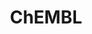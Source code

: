 ---
bigquery: https://console.cloud.google.com/bigquery?p=patents-public-data&d=ebi_chembl&page=dataset
citation: '"The ChEMBL database in 2017." Anna Gaulton, Anne Hersey, Michał Nowotka,
  A Patrícia Bento, Jon Chambers, David Mendez, Prudence Mutowo, Francis Atkinson,
  Louisa J Bellis, Elena Cibrián-Uhalte, Mark Davies, Nathan Dedman, Anneli Karlsson,
  María Paula Magariños, John P Overington, George Papadatos, Ines Smit, Andrew R
  Leach Nucleic acids Research (2017) 45 (Database Issue), D945-D954'
contributors: European Bioinformatics Institute
cost: None
description: ChEMBL Data is a manually curated database of small molecules used in
  drug discovery, including information about existing patented drugs.
documentation: 'schema: https://www.ebi.ac.uk/chembl/db_schema


  '
last_edit: Mon, 04 Apr 2022 19:07:30 GMT
location: https://console.cloud.google.com/marketplace/product/google_patents_public_datasets/chembl
maintained_by: EMBL-EBI, an outstation of European Molecular Biology Laboratory
related_publications: '

  ChEMBL: towards direct deposition of bioassay data.


  Mendez D, Gaulton A, Bento AP, Chambers J, De Veij M, Félix E, Magariños MP, Mosquera
  JF, Mutowo P, Nowotka M, Gordillo-Marañón M, Hunter F, Junco L, Mugumbate G, Rodriguez-Lopez
  M, Atkinson F, Bosc N, Radoux CJ, Segura-Cabrera A, Hersey A, Leach AR.


  — Nucleic Acids Res. 2019; 47(D1):D930-D940. doi: 10.1093/nar/gky1075

  '
schema_fields: '[''ap_id'', ''ref_url'', ''ddd_value'', ''max_phase'', ''accession'',
  ''cidx'', ''synonyms'', ''ridx'', ''site_residues'', ''previous_company'', ''prediction_method'',
  ''hba'', ''published_relation'', ''max_phase_for_ind'', ''path'', ''src_assay_id'',
  ''class_type'', ''first_in_class'', ''usan_stem_definition'', ''definition'', ''smid'',
  ''heavy_atoms'', ''alert_set_id'', ''active_molregno'', ''pathway_id'', ''cell_id'',
  ''mec_id'', ''parenteral'', ''patent_expire_date'', ''title'', ''tid'', ''level3_description'',
  ''entity_type'', ''potential_duplicate'', ''variant_id'', ''mesh_heading'', ''metref_id'',
  ''related_tid'', ''chirality'', ''pchembl_value'', ''ddd_units'', ''compsyn_id'',
  ''biocomp_id'', ''dosage_form'', ''mol_frac_id'', ''parameter_type'', ''component_id'',
  ''src_description'', ''ass_cls_map_id'', ''applicant_full_name'', ''smarts'', ''standard_type'',
  ''assay_category'', ''version'', ''doc_type'', ''standard_units'', ''pubmed_id'',
  ''patent_no'', ''parent_id'', ''first_page'', ''domain_name'', ''lle'', ''src_short_name'',
  ''publication_number'', ''protein_class_desc'', ''cell_name'', ''level1_description'',
  ''uberon_id'', ''site_id'', ''subgroup'', ''enzyme_name'', ''species_group_flag'',
  ''last_active'', ''strength'', ''go_id'', ''major_class'', ''cx_most_bpka'', ''normal_range_min'',
  ''molecular_mechanism'', ''drug_product_flag'', ''full_mwt'', ''level4'', ''direct_interaction'',
  ''psa'', ''activity_id'', ''curated_by'', ''met_id'', ''pref_name'', ''hrac_code'',
  ''confidence_score'', ''syn_type'', ''co_stem_id'', ''aidx'', ''assay_tissue'',
  ''metabolite_record_id'', ''cell_ontology_id'', ''annotation'', ''standard_upper_value'',
  ''molecule_type'', ''bto_id'', ''target_type'', ''level3'', ''comments'', ''mechanism_comment'',
  ''prod_pat_id'', ''withdrawn_flag'', ''mechanism_of_action'', ''tid_fixed'', ''parameter_value'',
  ''label'', ''num_lipinski_ro5_violations'', ''targrel_id'', ''targcomp_id'', ''patent_id'',
  ''src_id'', ''mc_tax_id'', ''selectivity_comment'', ''sei'', ''assay_subcellular_fraction'',
  ''published_units'', ''tbl'', ''res_stem_id'', ''qed_weighted'', ''delist_flag'',
  ''innovator_company'', ''type'', ''cell_source_tax_id'', ''withdrawn_year'', ''tax_id'',
  ''pathway_key'', ''published_type'', ''submission_date'', ''short_name'', ''company'',
  ''sitecomp_id'', ''ref_type'', ''priority'', ''mc_target_name'', ''units'', ''record_id'',
  ''tissue_id'', ''cx_logd'', ''acd_most_bpka'', ''issue'', ''acd_logp'', ''topical'',
  ''mc_target_accession'', ''assay_type'', ''bao_format'', ''l2'', ''name'', ''orig_description'',
  ''num_ro5_violations'', ''acd_most_apka'', ''rgid'', ''comp_go_id'', ''l4'', ''warning_country'',
  ''value'', ''l3'', ''confidence'', ''le'', ''relationship_type'', ''warnref_id'',
  ''mw_monoisotopic'', ''data_validity_comment'', ''mc_target_type'', ''set_name'',
  ''doc_id'', ''mol_irac_id'', ''activity_comment'', ''parent_go_id'', ''clo_id'',
  ''usan_stem'', ''protclasssyn_id'', ''molfile'', ''full_molformula'', ''black_box_warning'',
  ''assay_desc'', ''inorganic_flag'', ''warning_description'', ''actsm_id'', ''target_mapping'',
  ''hbd_lipinski'', ''l6'', ''homologue'', ''job_id'', ''curation_comment'', ''normal_range_max'',
  ''structure_type'', ''description'', ''activity_count'', ''hbd'', ''drug_substance_flag'',
  ''source'', ''level4_description'', ''log_id'', ''standard_text_value'', ''drugind_id'',
  ''irac_code'', ''level5'', ''level2_description'', ''usan_year'', ''molregno'',
  ''indref_id'', ''standard_inchi_key'', ''acd_logd'', ''met_conversion'', ''updated_on'',
  ''relation'', ''alert_id'', ''rtb'', ''assay_class_id'', ''updated_by'', ''chebi_par_id'',
  ''bao_id'', ''alert_name'', ''qudt_units'', ''canonical_smiles'', ''component_type'',
  ''drug_record_id'', ''stem_class'', ''standard_flag'', ''stat'', ''warning_id'',
  ''domain_type'', ''std_act_id'', ''atc_code'', ''availability_type'', ''mol_atc_id'',
  ''indication_class'', ''usan_stem_id'', ''therapeutic_flag'', ''ingredient'', ''standard_inchi'',
  ''parent_type'', ''upper_value'', ''cell_description'', ''journal'', ''assay_cell_type'',
  ''action_type'', ''domain_id'', ''relationship'', ''db_version'', ''compd_id'',
  ''idx'', ''doi'', ''efo_term'', ''num_alerts'', ''sequence'', ''compound_name'',
  ''frac_code'', ''toid'', ''polymer_flag'', ''nda_type'', ''first_approval'', ''mesh_id'',
  ''withdrawn_country'', ''who_name'', ''met_comment'', ''formulation_id'', ''last_page'',
  ''l8'', ''oc_id'', ''alogp'', ''trade_name'', ''route'', ''mol_hrac_id'', ''cellosaurus_id'',
  ''research_stem'', ''level2'', ''binding_site_comment'', ''level1'', ''assay_tax_id'',
  ''enzyme_tid'', ''class_level'', ''assay_organism'', ''organism'', ''domain_description'',
  ''as_id'', ''warning_type'', ''cl_lincs_id'', ''withdrawn_reason'', ''mc_organism'',
  ''helm_notation'', ''ro3_pass'', ''l7'', ''db_source'', ''protein_class_synonym'',
  ''mutation'', ''result_flag'', ''cell_source_tissue'', ''who_extra'', ''assay_param_id'',
  ''assay_test_type'', ''natural_product'', ''cx_most_apka'', ''molecular_species'',
  ''cpd_str_alert_id'', ''molsyn_id'', ''component_synonym'', ''assay_strain'', ''authors'',
  ''warning_class'', ''product_id'', ''chembl_id'', ''cx_logp'', ''compound_key'',
  ''assay_source'', ''caloha_id'', ''approval_date'', ''ddd_id'', ''usan_substem'',
  ''abstract'', ''cell_source_organism'', ''entity_id'', ''uo_units'', ''hba_lipinski'',
  ''relationship_desc'', ''start_position'', ''target_desc'', ''substrate_record_id'',
  ''standard_relation'', ''dosed_ingredient'', ''hrac_class_id'', ''bao_endpoint'',
  ''mw_freebase'', ''ddd_comment'', ''status'', ''protein_class_id'', ''year'', ''oral'',
  ''text_value'', ''assay_id'', ''ref_id'', ''src_compound_id'', ''isoform'', ''predbind_id'',
  ''bei'', ''aromatic_rings'', ''aspect'', ''withdrawn_class'', ''mecref_id'', ''volume'',
  ''ad_type'', ''active_ingredient'', ''sequence_md5sum'', ''irac_class_id'', ''creation_date'',
  ''disease_efficacy'', ''ddd_admr'', ''stem'', ''source_domain_id'', ''prodrug'',
  ''parent_molregno'', ''patent_use_code'', ''country'', ''downgraded'', ''standard_value'',
  ''l1'', ''l5'', ''frac_class_id'', ''efo_id'', ''published_value'', ''end_position'',
  ''comp_class_id'', ''site_name'', ''warning_year'']'
shortname: chembl
tags:
- biotechnology
- health
- chemical
- bioinformatics
- medical
terms_of_use: CC BY-SA 3.0
title: ChEMBL
uuid: e232a192-965c-4ec9-904c-155b6dfe56c5
---